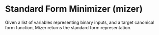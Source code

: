 # Standard Form Minimizer (mizer)
Given a list of variables representing binary inputs, and a target canonical form function, Mizer returns the standard form representation.
